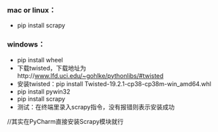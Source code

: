 

### mac or linux：

- pip install scrapy

### windows：

- pip install wheel
- 下载twisted，下载地址为http://www.lfd.uci.edu/~gohlke/pythonlibs/#twisted
- 安装twisted：pip install Twisted-19.2.1-cp38-cp38m-win_amd64.whl
- pip install pywin32
- pip install scrapy
- 测试：在终端里录入scrapy指令，没有报错则表示安装成功


//其实在PyCharm直接安装Scrapy模块就行





